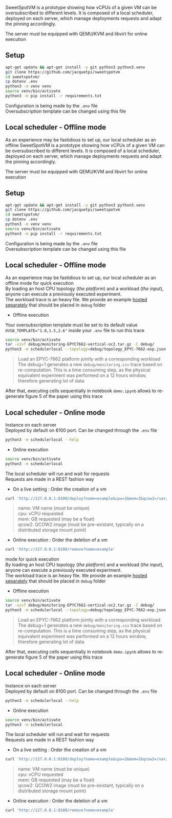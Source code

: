 SweetSpotVM is a prototype showing how vCPUs of a given VM can be oversubscribed to different levels.
It is composed of a local scheduler, deployed on each server, which manage deployments requests and adapt the pinning accordingly.

The server must be equipped with QEMU/KVM and libvirt for online execution

## Setup

```bash
apt-get update && apt-get install -y git python3 python3.venv
git clone https://github.com/jacquetpi/sweetspotvm
cd sweetspotvm/
cp dotenv .env
python3 -m venv venv
source venv/bin/activate
python3 -m pip install -r requirements.txt
```

Configuration is being made by the ```.env``` file  
Oversubscription template can be changed using this file

## Local scheduler - Offline mode

As an experience may be fastidious to set up, our local scheduler as an offline SweetSpotVM is a prototype showing how vCPUs of a given VM can be oversubscribed to different levels.
It is composed of a local scheduler, deployed on each server, which manage deployments requests and adapt the pinning accordingly.

The server must be equipped with QEMU/KVM and libvirt for online execution

## Setup

```bash
apt-get update && apt-get install -y git python3 python3.venv
git clone https://github.com/jacquetpi/sweetspotvm
cd sweetspotvm/
cp dotenv .env
python3 -m venv venv
source venv/bin/activate
python3 -m pip install -r requirements.txt
```

Configuration is being made by the ```.env``` file  
Oversubscription template can be changed using this file

## Local scheduler - Offline mode

As an experience may be fastidious to set up, our local scheduler as an offline mode for quick execution  
By loading an host CPU topology (*the platform*) and a workload (*the input*), anyone can execute a previously executed experiment.  
The workload trace is an heavy file. We provide an example [hosted separately](https://drive.google.com/uc?id=1sZUOsvNZ4yB1ckW5o3AR5Fg-jZWBEk-W&export=download) that should be placed in ```debug``` folder

- Offline execution

Your oversubscription template must be set to its default value ```OVSB_TEMPLATE="1.0,1.5,2.6"``` inside your ```.env``` file to run this trace
```bash
source venv/bin/activate
tar -xzvf debug/monitoring-EPYC7662-vertical-oc2.tar.gz -C debug/
python3 -m schedulerlocal --topology=debug/topology_EPYC-7662-exp.json --load=debug/monitoring-EPYC7662-vertical-oc2.csv --debug=1
```
> Load an EPYC-7662 platform jointly with a corresponding workload  
> The debug=1 generates a new ```debug/monitoring.csv``` trace based on re-computation. 
> This is a time consuming step, as the physical equivalent experiment was performed on a 12 hours window, therefore generating lot of data

After that, executing cells sequentially in notebook ```demo.ipynb```  allows to re-generate figure 5 of the paper using this trace

## Local scheduler - Online mode

Instance on each server  
Deployed by default on 8100 port. Can be changed through the ```.env``` file
```bash
python3 -m schedulerlocal --help
```

- Online execution
```bash
source venv/bin/activate
python3 -m schedulerlocal
```

The local scheduler will run and wait for requests  
Requests are made in a REST fashion way

- On a live setting : Order the creation of a vm
```bash
curl 'http://127.0.0.1:8100/deploy?name=example&cpu=2&mem=2&qcow2=/var/lib/libvirt/images/hello.qcow2'
```
> name: VM name (must be unique)  
> cpu: vCPU requested  
> mem: GB requested (may be a float)  
> qcow2: QCOW2 image (must be pre-existant, typically on a distributed storage mount point)

- Online execution : Order the deletion of a vm
```bash
curl 'http://127.0.0.1:8100/remove?name=example'
```
mode for quick execution  
By loading an host CPU topology (*the platform*) and a workload (*the input*), anyone can execute a previously executed experiment.  
The workload trace is an heavy file. We provide an example [hosted separately](https://drive.google.com/uc?id=1sZUOsvNZ4yB1ckW5o3AR5Fg-jZWBEk-W&export=download) that should be placed in ```debug``` folder

- Offline execution 
```bash
source venv/bin/activate
tar -xzvf debug/monitoring-EPYC7662-vertical-oc2.tar.gz -C debug/
python3 -m schedulerlocal --topology=debug/topology_EPYC-7662-exp.json --load=debug/monitoring-EPYC7662-vertical-oc2.csv --debug=1
```
> Load an EPYC-7662 platform jointly with a corresponding workload  
> The debug=1 generates a new ```debug/monitoring.csv``` trace based on re-computation. 
> This is a time consuming step, as the physical equivalent experiment was performed on a 12 hours window, therefore generating lot of data

After that, executing cells sequentially in notebook ```demo.ipynb```  allows to re-generate figure 5 of the paper using this trace

## Local scheduler - Online mode

Instance on each server  
Deployed by default on 8100 port. Can be changed through the ```.env``` file
```bash
python3 -m schedulerlocal --help
```

- Online execution
```bash
source venv/bin/activate
python3 -m schedulerlocal
```

The local scheduler will run and wait for requests  
Requests are made in a REST fashion way

- On a live setting : Order the creation of a vm
```bash
curl 'http://127.0.0.1:8100/deploy?name=example&cpu=2&mem=2&qcow2=/var/lib/libvirt/images/hello.qcow2'
```
> name: VM name (must be unique)  
> cpu: vCPU requested  
> mem: GB requested (may be a float)  
> qcow2: QCOW2 image (must be pre-existant, typically on a distributed storage mount point)

- Online execution : Order the deletion of a vm
```bash
curl 'http://127.0.0.1:8100/remove?name=example'
```
